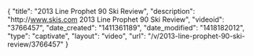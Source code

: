 {
    "title": "2013 Line Prophet 90 Ski Review",
    "description": "http:\/\/www.skis.com 2013 Line Prophet 90 Ski Review",
    "videoid": "3766457",
    "date_created": "1411361189",
    "date_modified": "1418182012",
    "type": "captivate",
    "layout": "video",
    "url": "\/v\/2013-line-prophet-90-ski-review\/3766457"
}